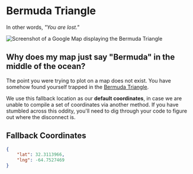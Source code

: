 # Bermuda Triangle

In other words, _"You are lost."_

<img :src="$withBase('/images/guides/bermuda-triangle.png')" alt="Screenshot of a Google Map displaying the Bermuda Triangle">

## Why does my map just say "Bermuda" in the middle of the ocean?

The point you were trying to plot on a map does not exist. You have somehow found yourself trapped in the [Bermuda Triangle](https://en.wikipedia.org/wiki/Bermuda_Triangle).

We use this fallback location as our **default coordinates**, in case we are unable to compile a set of coordinates via another method. If you have stumbled across this oddity, you'll need to dig through your code to figure out where the disconnect is.

## Fallback Coordinates

```json
{
    "lat": 32.3113966,
    "lng": -64.7527469
}
```
